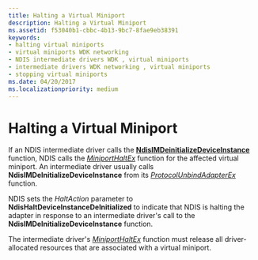 ```yaml
---
title: Halting a Virtual Miniport
description: Halting a Virtual Miniport
ms.assetid: f53040b1-cbbc-4b13-9bc7-8fae9eb38391
keywords:
- halting virtual miniports
- virtual miniports WDK networking
- NDIS intermediate drivers WDK , virtual miniports
- intermediate drivers WDK networking , virtual miniports
- stopping virtual miniports
ms.date: 04/20/2017
ms.localizationpriority: medium
---
```


# Halting a Virtual Miniport





If an NDIS intermediate driver calls the [**NdisIMDeinitializeDeviceInstance**](/windows-hardware/drivers/ddi/ndis/nf-ndis-ndisimdeinitializedeviceinstance) function, NDIS calls the [*MiniportHaltEx*](/windows-hardware/drivers/ddi/ndis/nc-ndis-miniport_halt) function for the affected virtual miniport. An intermediate driver usually calls **NdisIMDeInitializeDeviceInstance** from its [*ProtocolUnbindAdapterEx*](/windows-hardware/drivers/ddi/ndis/nc-ndis-protocol_unbind_adapter_ex) function.

NDIS sets the *HaltAction* parameter to **NdisHaltDeviceInstanceDeInitialized** to indicate that NDIS is halting the adapter in response to an intermediate driver's call to the **NdisIMDeInitializeDeviceInstance** function.

The intermediate driver's [*MiniportHaltEx*](/windows-hardware/drivers/ddi/ndis/nc-ndis-miniport_halt) function must release all driver-allocated resources that are associated with a virtual miniport.

 

